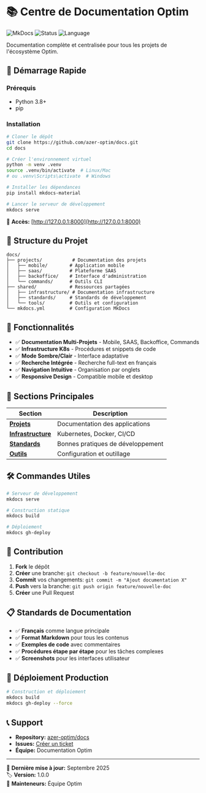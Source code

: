 # 📚 Centre de Documentation Optim

![MkDocs](https://img.shields.io/badge/MkDocs-Material-blue)
![Status](https://img.shields.io/badge/Status-Actif-green)
![Language](https://img.shields.io/badge/Langue-Français-blue)

Documentation complète et centralisée pour tous les projets de l'écosystème Optim.

## 🚀 Démarrage Rapide

### Prérequis

- Python 3.8+
- pip

### Installation

```bash
# Cloner le dépôt
git clone https://github.com/azer-optim/docs.git
cd docs

# Créer l'environnement virtuel
python -m venv .venv
source .venv/bin/activate  # Linux/Mac
# ou .venv\Scripts\activate  # Windows

# Installer les dépendances
pip install mkdocs-material

# Lancer le serveur de développement
mkdocs serve
```

📖 **Accès:** [http://127.0.0.1:8000](http://127.0.0.1:8000)

## 📁 Structure du Projet

```
docs/
├── projects/           # Documentation des projets
│   ├── mobile/        # Application mobile
│   ├── saas/          # Plateforme SAAS
│   ├── backoffice/    # Interface d'administration
│   └── commands/      # Outils CLI
├── shared/            # Ressources partagées
│   ├── infrastructure/ # Documentation infrastructure
│   ├── standards/     # Standards de développement
│   └── tools/         # Outils et configuration
└── mkdocs.yml         # Configuration MkDocs
```

## 🎯 Fonctionnalités

- ✅ **Documentation Multi-Projets** - Mobile, SAAS, Backoffice, Commands
- ✅ **Infrastructure K8s** - Procédures et snippets de code
- ✅ **Mode Sombre/Clair** - Interface adaptative
- ✅ **Recherche Intégrée** - Recherche full-text en français
- ✅ **Navigation Intuitive** - Organisation par onglets
- ✅ **Responsive Design** - Compatible mobile et desktop

## 📖 Sections Principales

| Section                                                   | Description                       |
| --------------------------------------------------------- | --------------------------------- |
| **[Projets](docs/projects/index.md)**                     | Documentation des applications    |
| **[Infrastructure](docs/shared/infrastructure/index.md)** | Kubernetes, Docker, CI/CD         |
| **[Standards](docs/shared/standards/index.md)**           | Bonnes pratiques de développement |
| **[Outils](docs/shared/tools/index.md)**                  | Configuration et outillage        |

## 🛠️ Commandes Utiles

```bash
# Serveur de développement
mkdocs serve

# Construction statique
mkdocs build

# Déploiement
mkdocs gh-deploy
```

## 🤝 Contribution

1. **Fork** le dépôt
2. **Créer** une branche: `git checkout -b feature/nouvelle-doc`
3. **Commit** vos changements: `git commit -m "Ajout documentation X"`
4. **Push** vers la branche: `git push origin feature/nouvelle-doc`
5. **Créer** une Pull Request

## 📋 Standards de Documentation

- ✅ **Français** comme langue principale
- ✅ **Format Markdown** pour tous les contenus
- ✅ **Exemples de code** avec commentaires
- ✅ **Procédures étape par étape** pour les tâches complexes
- ✅ **Screenshots** pour les interfaces utilisateur

## 🚀 Déploiement Production

```bash
# Construction et déploiement
mkdocs build
mkdocs gh-deploy --force
```

## 📞 Support

- **Repository:** [azer-optim/docs](https://github.com/azer-optim/docs)
- **Issues:** [Créer un ticket](https://github.com/azer-optim/docs/issues)
- **Équipe:** Documentation Optim

---

📅 **Dernière mise à jour:** Septembre 2025  
🏷️ **Version:** 1.0.0  
👥 **Mainteneurs:** Équipe Optim
